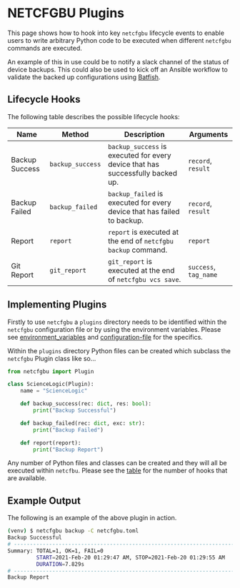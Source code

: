 # NETCFGBU Plugins

This page shows how to hook into key `netcfgbu` lifecycle events to enable users to write arbitrary Python code to be executed when different `netcfgbu` commands are executed.

An example of this in use could be to notify a slack channel of the status of device backups. This could also be used to kick off an Ansible workflow to validate the backed up configurations using [Batfish](https://github.com/batfish/batfish).

## Lifecycle Hooks
The following table describes the possible lifecycle hooks:

| Name | Method | Description | Arguments |
| --- | --- | --- | --- |
| Backup Success | `backup_success` | `backup_success` is executed for every device that has successfully backed up. | `record`, `result` |
| Backup Failed | `backup_failed` | `backup_failed` is executed for every device that has failed to backup. | `record`, `result` |
| Report | `report` | `report` is executed at the end of `netcfgbu backup` command. | `report` |
| Git Report | `git_report` | `git_report` is executed at the end of `netcfgbu vcs save`. | `success`, `tag_name` |


## Implementing Plugins
Firstly to use `netcfgbu` a `plugins` directory needs to be identified within the `netcfgbu` configuration file or by using the environment variables. Please see [environment_variables](environment_variables.md) and [configuration-file](configuration-file.md) for the specifics.

Within the `plugins` directory Python files can be created which subclass the `netcfgbu` Plugin class like so...

```python
from netcfgbu import Plugin

class ScienceLogic(Plugin):
    name = "ScienceLogic"

    def backup_success(rec: dict, res: bool):
        print("Backup Successful")

    def backup_failed(rec: dict, exc: str):
        print("Backup Failed")

    def report(report):
        print("Backup Report")
```

Any number of Python files and classes can be created and they will all be executed within `netcfbu`. Please see the [table](#lifecycle-hooks) for the number of hooks that are available.

## Example Output
The following is an example of the above plugin in action.

```bash
(venv) $ netcfgbu backup -C netcfgbu.toml
Backup Successful
# ------------------------------------------------------------------------------
Summary: TOTAL=1, OK=1, FAIL=0
         START=2021-Feb-20 01:29:47 AM, STOP=2021-Feb-20 01:29:55 AM
         DURATION=7.829s
# ------------------------------------------------------------------------------
Backup Report
```

